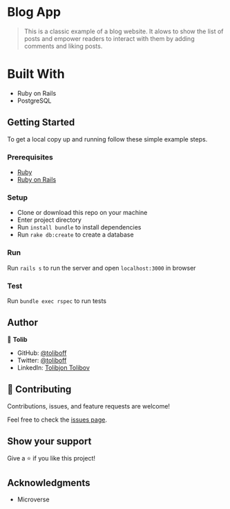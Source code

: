 # Blog App
> This is a classic example of a blog website. It alows to show the list of posts and empower readers to interact with them by adding comments and liking posts.

# Built With

- Ruby on Rails
- PostgreSQL

## Getting Started

To get a local copy up and running follow these simple example steps.

### Prerequisites

- [Ruby](https://www.ruby-lang.org/)
- [Ruby on Rails](https://rubyonrails.org/)

### Setup
- Clone or download this repo on your machine
- Enter project directory
- Run `install bundle` to install dependencies
- Run  `rake db:create` to create a database

### Run

Run `rails s` to run the server and open `localhost:3000` in browser

### Test

Run `bundle exec rspec` to run tests
## Author

👤 **Tolib**

- GitHub: [@toliboff](https://github.com/toliboff)
- Twitter: [@toliboff](https://twitter.com/tolib_tolibov)
- LinkedIn: [Tolibjon Tolibov](https://linkedin.com/in/tolibjon-tolibov)

## 🤝 Contributing

Contributions, issues, and feature requests are welcome!

Feel free to check the [issues page](../../issues/).

## Show your support

Give a ⭐️ if you like this project!

## Acknowledgments

- Microverse
